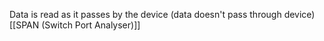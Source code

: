 Data is read as it passes by the device (data doesn't pass through device)
[[SPAN (Switch Port Analyser)]]